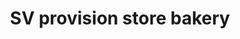 ---
title: "SV provision store bakery"
url: /thiruvanthapuram/sv-provision-store-bakery/
shop: bakery
---